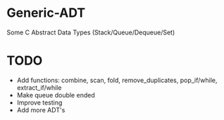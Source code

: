 # Generic-ADT
Some C Abstract Data Types (Stack/Queue/Dequeue/Set)

# TODO
- Add functions: combine, scan, fold, remove_duplicates, pop_if/while, extract_if/while
- Make queue double ended
- Improve testing
- Add more ADT's